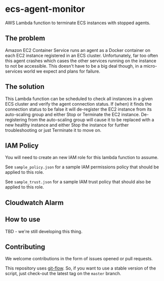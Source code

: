 # ecs-agent-monitor
AWS Lambda function to terminate ECS instances with stopped agents.

## The problem
Amazon EC2 Container Service runs an agent as a Docker container on each EC2
instance registered in an ECS cluster. Unfortunately, far too often this agent
crashes which cases the other services running on the instance to not be
accessible. This doesn't have to be a big deal though, in a micro-services
world we expect and plans for failure.

## The solution
This Lambda function can be scheduled to check all instances in a given ECS
cluster and verify the agent connection status. If (when) it finds the
connection status to be false it will de-register the EC2 instance from its
auto-scaling group and either Stop or Terminate the EC2 instance.
De-registering from the auto-scaling group will cause it to be replaced with a
new healthy instance and either Stop the instance for further troubleshooting
or just Terminate it to move on.

## IAM Policy
You will need to create an new IAM role for this lambda function to assume.

See `sample_policy.json` for a sample IAM permissions policy that should be
applied to this role.

See `sample_trust.json` for a sample IAM trust policy that should also be
applied to this role.

## Cloudwatch Alarm

## How to use
TBD - we're still developing this thing.

## Contributing
We welcome contributions in the form of issues opened or pull requests.

This repository uses [git-flow](http://nvie.com/posts/a-successful-git-branching-model/).
So, if you want to use a stable version of the script, just check-out the latest
tag on the `master` branch.
